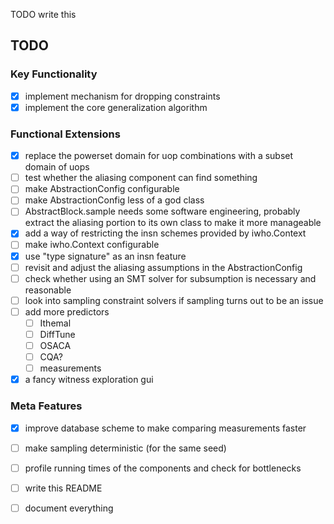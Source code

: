TODO write this

## TODO

### Key Functionality
  - [X] implement mechanism for dropping constraints
  - [X] implement the core generalization algorithm

### Functional Extensions
  - [X] replace the powerset domain for uop combinations with a subset domain of uops
  - [ ] test whether the aliasing component can find something
  - [ ] make AbstractionConfig configurable
  - [ ] make AbstractionConfig less of a god class
  - [ ] AbstractBlock.sample needs some software engineering, probably extract the aliasing portion to its own class to make it more manageable
  - [X] add a way of restricting the insn schemes provided by iwho.Context
  - [ ] make iwho.Context configurable
  - [X] use "type signature" as an insn feature
  - [ ] revisit and adjust the aliasing assumptions in the AbstractionConfig
  - [ ] check whether using an SMT solver for subsumption is necessary and reasonable
  - [ ] look into sampling constraint solvers if sampling turns out to be an issue
  - [ ] add more predictors
    - [ ] Ithemal
    - [ ] DiffTune
    - [ ] OSACA
    - [ ] CQA?
    - [ ] measurements
  - [X] a fancy witness exploration gui

### Meta Features
  - [X] improve database scheme to make comparing measurements faster
  - [ ] make sampling deterministic (for the same seed)
  - [ ] profile running times of the components and check for bottlenecks
  - [ ] write this README
  - [ ] document everything


